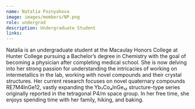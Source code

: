 ```yaml
---
name: Natalia Poznyakova
image: images/members/NP.png
role: undergrad
description: Undergraduate Student
links:
---
```


Natalia is an undergraduate student at the Macaulay Honors College at Hunter College pursuing a Bachelor’s degree in Chemistry with the goal of becoming a physician after completing medical school. She is now delving into her strong passion for understanding the intricacies of working on intermetallics in the lab, working with novel compounds and their crystal structures. Her current research focuses on novel quaternary compounds RE7M4InGe12, vastly expanding the Yb₇Co₄InGe₁₂ structure-type series originally reported in the tetragonal P4/m space group. In her free time, she enjoys spending time with her family, hiking, and baking.